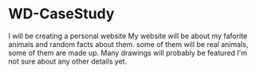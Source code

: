 # WD-CaseStudy
I will be creating a personal website
My website will be about my faforite animals and random facts about them.
some of them will be real animals, 
some of them are made up. Many drawings will probably be featured
I'm not sure about any other details yet.
